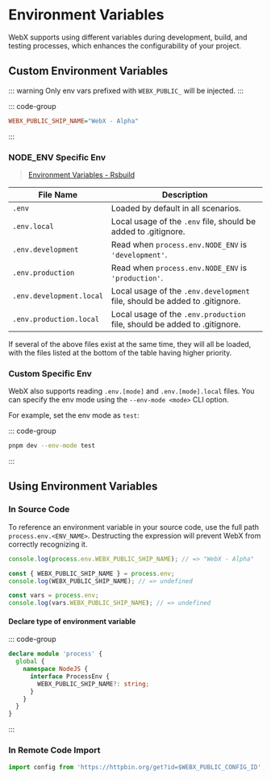 # Environment Variables

WebX supports using different variables during development, build, and testing processes, which enhances the configurability of your project.

## Custom Environment Variables

::: warning
Only env vars prefixed with `WEBX_PUBLIC_` will be injected.
:::

::: code-group

```ini [.env]
WEBX_PUBLIC_SHIP_NAME="WebX - Alpha"
```

:::

### NODE_ENV Specific Env

> [Environment Variables - Rsbuild](https://rsbuild.rs/guide/advanced/env-vars#file-types)

| File Name                | Description                                                                |
|--------------------------|----------------------------------------------------------------------------|
| `.env`                   | Loaded by default in all scenarios.                                        |
| `.env.local`             | Local usage of the `.env` file, should be added to .gitignore.             |
| `.env.development`       | Read when `process.env.NODE_ENV` is `'development'`.                       |
| `.env.production`        | Read when `process.env.NODE_ENV` is `'production'`.                        |
| `.env.development.local` | Local usage of the `.env.development` file, should be added to .gitignore. |
| `.env.production.local`  | Local usage of the `.env.production` file, should be added to .gitignore.  |

If several of the above files exist at the same time, they will all be loaded, with the files listed at the bottom of the table having higher priority.

### Custom Specific Env

WebX also supports reading `.env.[mode]` and `.env.[mode].local` files. You can specify the env mode using the `--env-mode <mode>` CLI option.

For example, set the env mode as `test`:

::: code-group

```bash [Rsbuild]
pnpm dev --env-mode test
```

:::

## Using Environment Variables

### In Source Code

To reference an environment variable in your source code, use the full path `process.env.<ENV_NAME>`. Destructing the expression will prevent WebX from correctly recognizing it.

```ts
console.log(process.env.WEBX_PUBLIC_SHIP_NAME); // => "WebX - Alpha"

const { WEBX_PUBLIC_SHIP_NAME } = process.env;
console.log(WEBX_PUBLIC_SHIP_NAME); // => undefined

const vars = process.env;
console.log(vars.WEBX_PUBLIC_SHIP_NAME); // => undefined
```

#### Declare type of environment variable

::: code-group

```ts [@/env.d.ts]
declare module 'process' {
  global {
    namespace NodeJS {
      interface ProcessEnv {
        WEBX_PUBLIC_SHIP_NAME?: string;
      }
    }
  }
}
```

:::

### In Remote Code Import

```ts
import config from 'https://httpbin.org/get?id=$WEBX_PUBLIC_CONFIG_ID';
```

